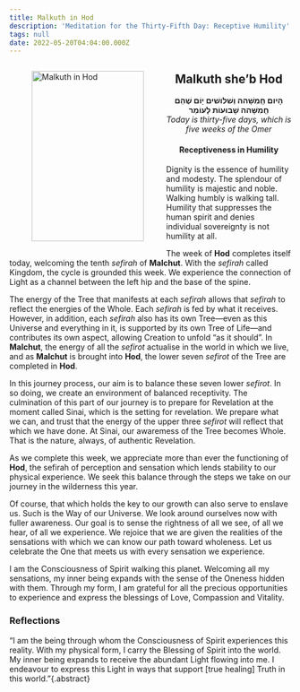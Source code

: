 ```yaml
---
title: Malkuth in Hod
description: 'Meditation for the Thirty-Fifth Day: Receptive Humility'
tags: null
date: 2022-05-20T04:04:00.000Z
---
```


<a href="https://www.chabad.org/holidays/sefirah/omer-count_cdo/jewish/Count-the-Omer.htm">
<i class="fa fa-file" aria-hidden="true"></i></a>

<figure style='float: left'>
 <a href='/posts/img/freedom/week5/5.7-Malchut_in_Hod.png' target="_blank">
   <img src='/posts/img/freedom/week5/5.7-Malchut_in_Hod_s.png' alt='Malkuth in Hod' width='200' height='304' />
 </a>
</figure>

<div style="text-align:center">
<h2>Malkuth she’b Hod</h2>
<span dir="rtl"><b>הָיום חְַמִשָּׁהה וְשׁלושׁים יָוֹם שֶׁהֵם חְַמִשָּׁהה שָׁבוּעוֹת לָעוֹמֵר</b></span>
<br />
<i>ֹToday is thirty-five days, which is five weeks of the Omer</i>
</p>

<h4>Receptiveness in Humility</h4>

</div>

<div class="abstract">

Dignity is the essence of humility and modesty. The splendour of humility is majestic and noble. Walking humbly is walking tall. Humility that suppresses the human spirit and denies individual sovereignty is not humility at all.

</div>

The week of **Hod** completes itself today, welcoming the tenth _sefirah_ of **Malchut**. With the _sefirah_ called Kingdom, the cycle is grounded this week. We experience the connection of Light as a channel between the left hip and the base of the spine.

The energy of the Tree that manifests at each _sefirah_ allows that _sefirah_ to reflect the energies of the Whole. Each _sefirah_ is fed by what it receives. However, in addition, each _sefirah_ also has its own Tree&mdash;even as this Universe and everything in it, is supported by its own Tree of Life&mdash;and contributes its own aspect, allowing Creation to unfold “as it should”. In **Malchut**, the energy of all the _sefirot_ actualise in the world in which we live, and as **Malchut** is brought into **Hod**, the lower seven _sefirot_ of the Tree are completed in **Hod**.

In this journey process, our aim is to balance these seven lower _sefirot_. In so doing, we create an environment of balanced receptivity. The culmination of this part of our journey is to prepare for Revelation at the moment called Sinai, which is the setting for revelation. We prepare what we can, and trust that the energy of the upper three _sefirot_ will reflect that which we have done. At Sinai, our awaremess of the Tree becomes Whole. That is the nature, always, of authentic Revelation.

As we complete this week, we appreciate more than ever the functioning of **Hod**, the sefirah of perception and sensation which lends stability to our physical experience. We seek this balance through the steps we take on our journey in the wilderness this year.

Of course, that which holds the key to our growth can also serve to enslave us. Such is the Way of our Universe. We look around ourselves now with fuller awareness. Our goal is to sense the rightness of all we see, of all we hear, of all we experience. We rejoice that we are given the realities of the sensations with which we can know our path toward wholeness. Let us celebrate the One that meets us with every sensation we experience.

<div class="abstract">

I am the Consciousness of Spirit walking this planet. Welcoming all my sensations, my inner being expands with the sense of the Oneness hidden with them. Through my form, I am grateful for all the precious opportunities to experience and express the blessings of Love, Compassion and Vitality.

</div>

<h3>Reflections</h3>

“I am the being through whom the Consciousness of Spirit experiences this reality. With my physical form, I carry the Blessing of Spirit into the world. My inner being expands to receive the abundant Light flowing into me. I endeavour to express this Light in ways that support [true healing] Truth in this world.”{.abstract}
